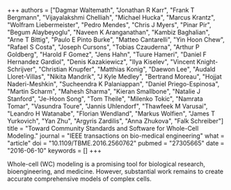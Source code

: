 +++
authors = ["Dagmar Waltemath", "Jonathan R Karr", "Frank T Bergmann", "Vijayalakshmi Chelliah", "Michael Hucka", "Marcus Krantz", "Wolfram Liebermeister", "Pedro Mendes", "Chris J Myers", "Pinar Pir", "Begum Alaybeyoglu", "Naveen K Aranganathan", "Kambiz Baghalian", "Arne T Bittig", "Paulo E Pinto Burke", "Matteo Cantarelli", "Yin Hoon Chew", "Rafael S Costa", "Joseph Cursons", "Tobias Czauderna", "Arthur P Goldberg", "Harold F Gomez", "Jens Hahn", "Tuure Hameri", "Daniel F Hernandez Gardiol", "Denis Kazakiewicz", "Ilya Kiselev", "Vincent Knight-Schrijver", "Christian Knupfer", "Matthias Konig", "Daewon Lee", "Audald Lloret-Villas", "Nikita Mandrik", "J Kyle Medley", "Bertrand Moreau", "Hojjat Naderi-Meshkin", "Sucheendra K Palaniappan", "Daniel Priego-Espinosa", "Martin Scharm", "Mahesh Sharma", "Kieran Smallbone", "Natalie J Stanford", "Je-Hoon Song", "Tom Theile", "Milenko Tokic", "Namrata Tomar", "Vasundra Toure", "Jannis Uhlendorf", "Thawfeek M Varusai", "Leandro H Watanabe", "Florian Wendland", "Markus Wolfien", "James T Yurkovich", "Yan Zhu", "Argyris Zardilis", "Anna Zhukova", "Falk Schreiber"]
title = "Toward Community Standards and Software for Whole-Cell Modeling."
journal = "IEEE transactions on bio-medical engineering"
what = "article"
doi = "10.1109/TBME.2016.2560762"
pubmed = "27305665"
date = "2016-06-10"
keywords = []
+++

Whole-cell (WC) modeling is a promising tool for biological research, bioengineering, and medicine. However, substantial work remains to create accurate comprehensive models of complex cells.